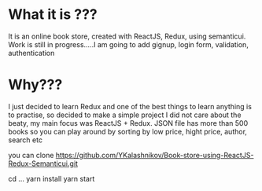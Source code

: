 <h1>What it is ???</h1>
It is an online book store, created with ReactJS, Redux, using semanticui.
Work is still in progress.....I am going to add gignup, login form, validation, authentication

<h1>Why???</h1>
I just decided to learn Redux and one of the best things to learn anything is to practise, so decided to make a simple project 
I did not care about the beaty, my main focus was ReactJS + Redux.
JSON file has more than 500 books so you can play around by sorting by low price, hight price, author, search etc


you can clone https://github.com/YKalashnikov/Book-store-using-ReactJS-Redux-Semanticui.git

cd ...
yarn install
yarn start



